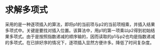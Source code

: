 # 求解多项式

采用的是一种逐项插入的算法，即将p1的当前项与p2的当前项相乘，并插入结果多项式中。关键是要找对插入位置。该算法中，用p1的第一项乘以p2得到初始结果多项式。由于是按照指数递减的顺序输的，因而读取的p1与p2也均是指数递减的多项式。在已排好序的情况下，逐项插入显然方便许多。降低了时间复杂度。

